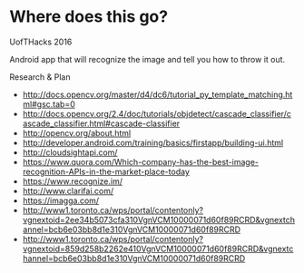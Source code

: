 # Where does this go?
UofTHacks 2016

Android app that will recognize the image and tell you how to throw it out.

Research & Plan
* http://docs.opencv.org/master/d4/dc6/tutorial_py_template_matching.html#gsc.tab=0
* http://docs.opencv.org/2.4/doc/tutorials/objdetect/cascade_classifier/cascade_classifier.html#cascade-classifier
* http://opencv.org/about.html
* http://developer.android.com/training/basics/firstapp/building-ui.html
* http://cloudsightapi.com/
* https://www.quora.com/Which-company-has-the-best-image-recognition-APIs-in-the-market-place-today
* https://www.recognize.im/
* http://www.clarifai.com/
* https://imagga.com/
* http://www1.toronto.ca/wps/portal/contentonly?vgnextoid=2ee34b5073cfa310VgnVCM10000071d60f89RCRD&vgnextchannel=bcb6e03bb8d1e310VgnVCM10000071d60f89RCRD
* http://www1.toronto.ca/wps/portal/contentonly?vgnextoid=859d258b2262e410VgnVCM10000071d60f89RCRD&vgnextchannel=bcb6e03bb8d1e310VgnVCM10000071d60f89RCRD

